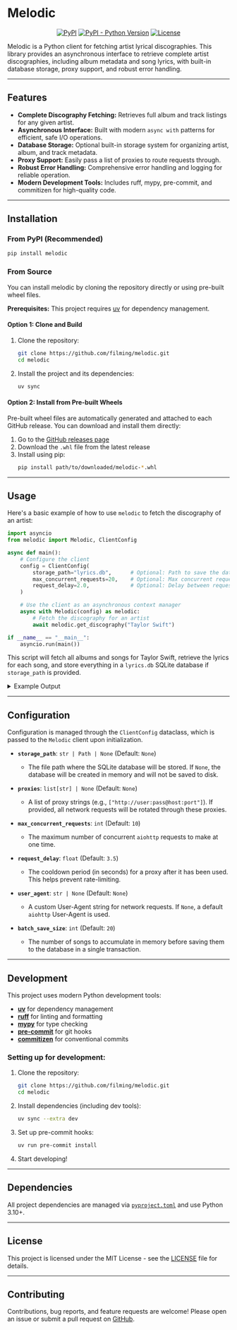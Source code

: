 # Melodic

<p align="center">
  <a href="https://pypi.org/project/melodic/"><img alt="PyPI" src="https://img.shields.io/pypi/v/melodic?color=blue"></a>
  <a href="https://pypi.org/project/melodic/"><img alt="PyPI - Python Version" src="https://img.shields.io/pypi/pyversions/melodic"></a>
  <a href="https://opensource.org/licenses/MIT"><img alt="License" src="https://img.shields.io/badge/License-MIT-yellow.svg"></a>
</p>

Melodic is a Python client for fetching artist lyrical discographies. This library provides an asynchronous interface to retrieve complete artist discographies, including album metadata and song lyrics, with built-in database storage, proxy support, and robust error handling.

---

## Features

- **Complete Discography Fetching:** Retrieves full album and track listings for any given artist.
- **Asynchronous Interface:** Built with modern `async with` patterns for efficient, safe I/O operations.
- **Database Storage:** Optional built-in storage system for organizing artist, album, and track metadata.
- **Proxy Support:** Easily pass a list of proxies to route requests through.
- **Robust Error Handling:** Comprehensive error handling and logging for reliable operation.
- **Modern Development Tools:** Includes ruff, mypy, pre-commit, and commitizen for high-quality code.

---

## Installation

### From PyPI (Recommended)

```bash
pip install melodic
```

### From Source

You can install melodic by cloning the repository directly or using pre-built wheel files.

**Prerequisites:** This project requires [uv](https://github.com/astral-sh/uv) for dependency management.

#### Option 1: Clone and Build

1. Clone the repository:
   ```bash
   git clone https://github.com/filming/melodic.git
   cd melodic
   ```

2. Install the project and its dependencies:
   ```bash
   uv sync
   ```

#### Option 2: Install from Pre-built Wheels

Pre-built wheel files are automatically generated and attached to each GitHub release. You can download and install them directly:

1. Go to the [GitHub releases page](https://github.com/filming/melodic/releases)
2. Download the `.whl` file from the latest release
3. Install using pip:
   ```bash
   pip install path/to/downloaded/melodic-*.whl
   ```

---

## Usage

Here's a basic example of how to use `melodic` to fetch the discography of an artist:

```python
import asyncio
from melodic import Melodic, ClientConfig

async def main():
    # Configure the client
    config = ClientConfig(
        storage_path="lyrics.db",      # Optional: Path to save the database
        max_concurrent_requests=20,    # Optional: Max concurrent requests
        request_delay=2.0,             # Optional: Delay between requests for a proxy
    )

    # Use the client as an asynchronous context manager
    async with Melodic(config) as melodic:
        # Fetch the discography for an artist
        await melodic.get_discography("Taylor Swift")

if __name__ == "__main__":
    asyncio.run(main())
```

This script will fetch all albums and songs for Taylor Swift, retrieve the lyrics for each song, and store everything in a `lyrics.db` SQLite database if `storage_path` is provided.

<details>
<summary>Example Output</summary>

```
[2025-08-15 01:07:45] root                                INFO     [setup_logging:42] Logging configured. File level: None, Console level: DEBUG
[2025-08-15 01:07:45] melodic.client                      INFO     [__init__:52] Melodic instance has been initialized.
[2025-08-15 01:07:45] melodic.network.manager             DEBUG    [start_session:79] aiohttp.ClientSession started.
[2025-08-15 01:07:45] melodic.storage.sqlite              DEBUG    [initialize:39] SQLite database initialized at devarea/lyrics.db.
[2025-08-15 01:07:45] melodic.client                      DEBUG    [__aenter__:65] Melodic context entered and resources initialized.
[2025-08-15 01:07:45] melodic.client                      INFO     [get_discography:101] Fetching discography for artist: 'taYLor   SwiFt'
[2025-08-15 01:07:45] melodic.network.manager             DEBUG    [get:142] Requesting URL: https://www.azlyrics.com/t/taylorswift.html via proxy: http://45.201.11.3:3129
[2025-08-15 01:07:45] melodic.client                      INFO     [get_discography:125] Processing song batch 1-20 of 468...
...
...
[2025-08-15 01:08:22] melodic.storage.sqlite              INFO     [save_songs:74] Attempted to save 7 songs to the database.
[2025-08-15 01:08:22] melodic.client                      INFO     [get_discography:144] Successfully fetched 396/468 song lyrics for 'taYLor   SwiFt'.
[2025-08-15 01:08:22] melodic.network.manager             DEBUG    [close_session:86] aiohttp.ClientSession closed.
[2025-08-15 01:08:22] melodic.storage.sqlite              DEBUG    [close:46] SQLite database connection closed.
[2025-08-15 01:08:22] melodic.client                      DEBUG    [__aexit__:79] Melodic context exited and resources closed.
```

</details>

---

## Configuration

Configuration is managed through the `ClientConfig` dataclass, which is passed to the `Melodic` client upon initialization.

- **`storage_path`**: `str | Path | None` (Default: `None`)
  - The file path where the SQLite database will be stored. If `None`, the database will be created in memory and will not be saved to disk.

- **`proxies`**: `list[str] | None` (Default: `None`)
  - A list of proxy strings (e.g., `["http://user:pass@host:port"]`). If provided, all network requests will be rotated through these proxies.

- **`max_concurrent_requests`**: `int` (Default: `10`)
  - The maximum number of concurrent `aiohttp` requests to make at one time.

- **`request_delay`**: `float` (Default: `3.5`)
  - The cooldown period (in seconds) for a proxy after it has been used. This helps prevent rate-limiting.

- **`user_agent`**: `str | None` (Default: `None`)
  - A custom User-Agent string for network requests. If `None`, a default `aiohttp` User-Agent is used.

- **`batch_save_size`**: `int` (Default: `20`)
  - The number of songs to accumulate in memory before saving them to the database in a single transaction.


---

## Development

This project uses modern Python development tools:

- **[uv](https://github.com/astral-sh/uv)** for dependency management
- **[ruff](https://github.com/astral-sh/ruff)** for linting and formatting
- **[mypy](https://mypy.readthedocs.io/)** for type checking
- **[pre-commit](https://pre-commit.com/)** for git hooks
- **[commitizen](https://commitizen-tools.github.io/commitizen/)** for conventional commits

### Setting up for development:

1. Clone the repository:
   ```bash
   git clone https://github.com/filming/melodic.git
   cd melodic
   ```

2. Install dependencies (including dev tools):
   ```bash
   uv sync --extra dev
   ```

3. Set up pre-commit hooks:
   ```bash
   uv run pre-commit install
   ```

4. Start developing!

---

## Dependencies

All project dependencies are managed via [`pyproject.toml`](pyproject.toml) and use Python 3.10+.

---

## License

This project is licensed under the MIT License - see the [LICENSE](LICENSE) file for details.

---

## Contributing

Contributions, bug reports, and feature requests are welcome!
Please open an issue or submit a pull request on [GitHub](https://github.com/filming/melodic).
